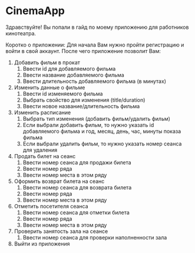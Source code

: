 # CinemaApp
Здравствуйте! Вы попали в гайд по моему приложению для работников кинотеатра.

Коротко о приложении:
Для начала Вам нужно пройти регистрацию и войти в свой аккаунт.
После чего приложение позволит Вам:
  1. Добавить фильм в прокат
     1. Ввести id для добавляемого фильма
     2. Ввести название добавляемого фильма
     3. Ввести длительность добавляемого фильма (в минутах)
  2. Изменить данные о фильме
     1. Ввести id изменяемого фильма
     2. Выбрать свойство для изменения (title/duration)
     3. Ввести новое название/длительность фильма
  3. Изменить расписание
     1. Выбрать тип изменения (добавить фильм/удалить фильм)
     2. Если выбрали добавить фильм, то нужно указать id добавляемого фильма и год, месяц, день, час, минуты показа фильма
     3. Если выбрали удалить фильм, то нужно указать номер сеанса для удаления
  4. Продать билет на сеанс
     1. Ввести номер сеанса для продажи билета
     2. Ввести номер ряда
     3. Ввести номер места в этом ряду
  5. Оформить возврат билета на сеанс
     1. Ввести номер сеанса для возврата билета
     2. Ввести номер ряда
     3. Ввести номер места в этом ряду
  6. Отметить посетителя сеанса
     1. Ввести номер сеанса для отметки билета
     2. Ввести номер ряда
     3. Ввести номер места в этом ряду
  7. Проверить занятость зала на сеансе
     1. Ввести номер сеанса для проверки наполненности зала
  8. Выйти из приложения
